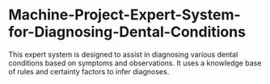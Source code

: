 # Machine-Project-Expert-System-for-Diagnosing-Dental-Conditions
This expert system is designed to assist in diagnosing various dental conditions based on symptoms and observations. It uses a knowledge base of rules and certainty factors to infer diagnoses.
